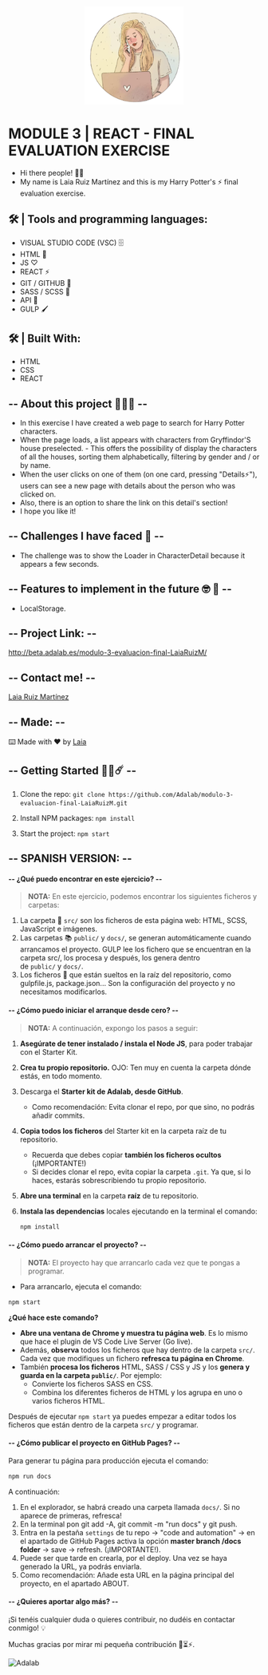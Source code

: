 <p align="center" style="margin-center:10%">
<img src="./LaiaRuiz.png" alt="Laia" width="200"/>
</p>

# MODULE 3 | REACT - FINAL EVALUATION EXERCISE

- Hi there people! 👋🏻
- My name is Laia Ruiz Martínez and this is my Harry Potter's ⚡ final evaluation exercise.

## 🛠 | Tools and programming languages:

- VISUAL STUDIO CODE (VSC) 🗄️
- HTML 📌
- JS ♡
- REACT ⚡️
- GIT / GITHUB 📂
- SASS / SCSS 🔗
- API 🔎
- GULP 🖌️

## 🛠 | Built With:

- HTML
- CSS
- REACT

## -- About this project 🙋🏼‍♀️ --

- In this exercise I have created a web page to search for Harry Potter characters.
- When the page loads, a list appears with characters from Gryffindor'S house preselected. - This offers the possibility of display the characters of all the houses, sorting them alphabetically, filtering by gender and / or by name.
- When the user clicks on one of them (on one card, pressing "Details⚡"), users can see a new page with details about the person who was clicked on.
- Also, there is an option to share the link on this detail's section!
- I hope you like it!

## -- Challenges I have faced 🤖 --

- The challenge was to show the Loader in CharacterDetail because it appears a few seconds.

## -- Features to implement in the future 🤓 🔁 --

- LocalStorage.

## -- Project Link: --

http://beta.adalab.es/modulo-3-evaluacion-final-LaiaRuizM/

## -- Contact me! --

[Laia Ruiz Martínez](https://github.com/LaiaRuizM)

## -- Made: --

⌨️ Made with ❤️ by [Laia](https://github.com/LaiaRuizM)

## -- Getting Started 💪🏼☄️ --

1. Clone the repo:
   `git clone https://github.com/Adalab/modulo-3-evaluacion-final-LaiaRuizM.git`

1. Install NPM packages:
   `npm install`

1. Start the project:
   `npm start`

## -- SPANISH VERSION: --

#### -- ¿Qué puedo encontrar en este ejercicio? --

> **NOTA:** En este ejercicio, podemos encontrar los siguientes ficheros y carpetas:

1. La carpeta 📂 `src/` son los ficheros de esta página web: HTML, SCSS, JavaScript e imágenes.
1. Las carpetas 📚 `public/` y `docs/`, se generan automáticamente cuando arrancamos el proyecto. GULP lee los fichero que se encuentran en la carpeta src/, los procesa y después, los genera dentro de `public/` y `docs/`.
1. Los ficheros 📝 que están sueltos en la raíz del repositorio, como gulpfile.js, package.json... Son la configuración del proyecto y no necesitamos modificarlos.

#### -- ¿Cómo puedo iniciar el arranque desde cero? --

> **NOTA:** A continuación, expongo los pasos a seguir:

1. **Asegúrate de tener instalado / instala el Node JS**, para poder trabajar con el Starter Kit.
1. **Crea tu propio repositorio.** OJO: Ten muy en cuenta la carpeta dónde estás, en todo momento.
1. Descarga el **Starter kit de Adalab, desde GitHub**.
   - Como recomendación: Evita clonar el repo, por que sino, no podrás añadir commits.
1. **Copia todos los ficheros** del Starter kit en la carpeta raíz de tu repositorio.
   - Recuerda que debes copiar **también los ficheros ocultos** (¡IMPORTANTE!)
   - Si decides clonar el repo, evita copiar la carpeta `.git`. Ya que, si lo haces, estarás sobrescribiendo tu propio repositorio.
1. **Abre una terminal** en la carpeta **raíz** de tu repositorio.
1. **Instala las dependencias** locales ejecutando en la terminal el comando:

   ```bash
   npm install
   ```

#### -- ¿Cómo puedo arrancar el proyecto? --

> **NOTA:** El proyecto hay que arrancarlo cada vez que te pongas a programar.

- Para arrancarlo, ejecuta el comando:

```bash
npm start
```

**¿Qué hace este comando?**

- **Abre una ventana de Chrome y muestra tu página web**. Es lo mismo que hace el plugin de VS Code Live Server (Go live).
- Además, **observa** todos los ficheros que hay dentro de la carpeta `src/`. Cada vez que modifiques un fichero **refresca tu página en Chrome**.
- También **procesa los ficheros** HTML, SASS / CSS y JS y los **genera y guarda en la carpeta `public/`**. Por ejemplo:
  - Convierte los ficheros SASS en CSS.
  - Combina los diferentes ficheros de HTML y los agrupa en uno o varios ficheros HTML.

Después de ejecutar `npm start` ya puedes empezar a editar todos los ficheros que están dentro de la carpeta `src/` y programar.

#### -- ¿Cómo publicar el proyecto en GitHub Pages? --

Para generar tu página para producción ejecuta el comando:

```bash
npm run docs
```

A continuación:

1. En el explorador, se habrá creado una carpeta llamada `docs/`. Si no aparece de primeras, refresca!
1. En la terminal pon git add -A, git commit -m "run docs" y git push.
1. Entra en la pestaña `settings` de tu repo -> "code and automation" -> en el apartado de GitHub Pages activa la opción **master branch /docs folder** -> save -> refresh. (¡IMPORTANTE!).
1. Puede ser que tarde en crearla, por el deploy. Una vez se haya generado la URL, ya podrás enviarla.
1. Como recomendación: Añade esta URL en la página principal del proyecto, en el apartado ABOUT.

#### -- ¿Quieres aportar algo más? --

¡Si tenéis cualquier duda o quieres contribuir, no dudéis en contactar conmigo! 💡

Muchas gracias por mirar mi pequeña contribución 🧙⏳⚡.

![Adalab](https://beta.adalab.es/resources/images/adalab-logo-155x61-bg-white.png)
